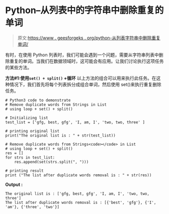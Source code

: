 # Python–从列表中的字符串中删除重复的单词

> 原文:[https://www . geesforgeks . org/python-从列表字符串中删除重复单词/](https://www.geeksforgeeks.org/python-remove-duplicate-words-from-strings-in-list/)

有时，在使用 Python 列表时，我们可能会遇到一个问题，需要从字符串列表中删除重复的单词。当我们在数据领域时，这可能会有应用。让我们讨论执行这项任务的某些方法。

**方法#1:使用`set() + split()` +循环**
以上方法的组合可以用来执行此任务。在这种情况下，我们首先将每个列表拆分成组合单词，然后使用 set()来执行重复删除任务。

```
# Python3 code to demonstrate 
# Remove duplicate words from Strings in List
# using loop + set() + split()

# Initializing list
test_list = ['gfg, best, gfg', 'I, am, I', 'two, two, three' ]

# printing original list
print("The original list is : " + str(test_list))

# Remove duplicate words from Strings<code></code> in List
# using loop + set() + split()
res = []
for strs in test_list:
    res.append(set(strs.split(", ")))

# printing result 
print ("The list after duplicate words removal is : " + str(res))
```

**Output :**

```
The original list is : ['gfg, best, gfg', 'I, am, I', 'two, two, three']
The list after duplicate words removal is : [{'best', 'gfg'}, {'I', 'am'}, {'three', 'two'}]

```